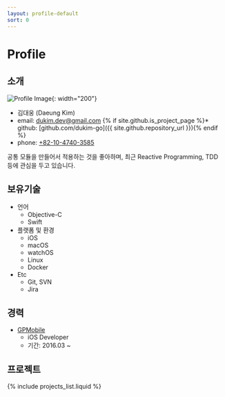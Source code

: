 ```yaml
---
layout: profile-default
sort: 0
---
```


# Profile

## 소개
<!-- prifile image -->
![Profile Image](https://avatars3.githubusercontent.com/u/51240093){: width="200"}

* 김대웅 (Daeung Kim)
* email: [dukim.dev@gmail.com](mailto:dukim.dev@gmail.com)
{% if site.github.is_project_page %}* github: [github.com/dukim-go]({{ site.github.repository_url }}){% endif %}
* phone: [+82-10-4740-3585](tel:+82-10-4740-3585)

공통 모듈을 만들어서 적용하는 것을 좋아하며, 최근 Reactive Programming, TDD 등에 관심을 두고 있습니다.

## 보유기술
* 언어
    - Objective-C
    - Swift
* 플랫폼 및 환경
    - iOS
    - macOS
    - watchOS
    - Linux
    - Docker
* Etc 
    - Git, SVN
    - Jira

## 경력
* [GPMobile](http://www.gpmobile.co.kr/) 
    - iOS Developer
    - 기간: 2016.03 ~ 

## 프로젝트
{% include projects_list.liquid %}

